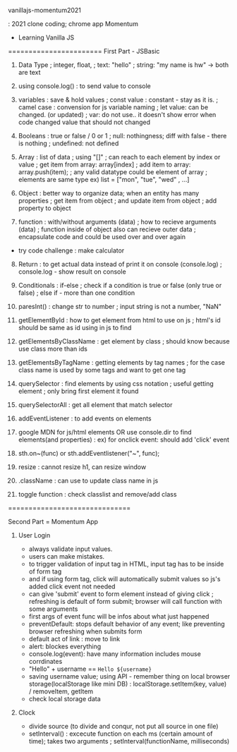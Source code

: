 vanillajs-momentum2021

: 2021 clone coding; chrome app Momentum

- Learning Vanilla JS

=======================
First Part - JSBasic

1. Data Type
   ; integer, float,
   ; text: "hello"
   ; string: "my name is hw"
   -> both are text

2. using console.log()
   : to send value to console

3. variables
   : save & hold values
   ; const value : constant - stay as it is.
   ; camel case : convension for js variable naming
   ; let value: can be changed. (or updated)
   ; var: do not use.. it doesn't show error when code changed value that should not changed

4. Booleans
   : true or false / 0 or 1
   ; null: nothingness; diff with false - there is nothing
   ; undefined: not defined

5. Array
   : list of data
   ; using "[]"
   ; can reach to each element by index or value
   ; get item from array: array[index]
   ; add item to array: array.push(item);
   ; any valid datatype could be element of array
   ; elements are same type
   ex) list = ["mon", "tue", "wed" , ...]

6. Object
   : better way to organize data; when an entity has many properties
   ; get item from object
   ; and update item from object
   ; add property to object

7. function
   : with/without arguments (data)
   ; how to recieve arguments (data)
   ; function inside of object also can recieve outer data
   ; encapsulate code and could be used over and over again

- try code challenge : make calculator

8. Return
   : to get actual data instead of print it on console (console.log)
   ; console.log - show result on console

9. Conditionals
   : if-else
   ; check if a condition is true or false
   (only true or false)
   ; else if - more than one condition

10. paresInt()
    : change str to number
    ; input string is not a number, "NaN"

11. getElementById
    : how to get element from html to use on js
    ; html's id should be same as id using in js to find

12. getElementsByClassName
    : get element by class
    ; should know because use class more than ids

13. getElementsByTagName
    : getting elements by tag names
    ; for the case class name is used by some tags and want to get one tag

14. querySelector
    : find elements by using css notation
    ; useful getting element
    ; only bring first element it found

15. querySelectorAll
    : get all element that match selector

16. addEventListener
    : to add events on elements

17. google MDN for js/html elements
    OR use console.dir to find elements(and properties)
    : ex) for onclick event: should add 'click' event

18. sth.on~(func) or sth.addEventlistener("~", func);

19. resize
    : cannot resize h1, can resize window

20. .className
    : can use to update class name in js

21. toggle function
    : check classlist and remove/add class

==============================

Second Part = Momentum App

1. User Login

   - always validate input values.
   - users can make mistakes.
   - to trigger validation of input tag in HTML, input tag has to be inside of form tag
   - and if using form tag, click will automatically submit values so js's added click event not needed
   - can give 'submit' event to form element instead of giving click ; refreshing is default of form submit; browser will call function with some arguments
   - first args of event func will be infos about what just happened
   - preventDefault: stops default behavior of any event; like preventing browser refreshing when submits form
   - default act of link : move to link
   - alert: blockes everything
   - console.log(event): have many information includes mouse corrdinates
   - "Hello" + username == `Hello ${username}`
   - saving username value; using API - remember thing on local browser storage(localStorage like mini DB)
     : localStorage.setItem(key, value) / removeItem, getItem
   - check local storage data

2. Clock
   - divide source (to divide and conqur, not put all source in one file)
   - setInterval() : excecute function on each ms (certain amount of time); takes two arguments
     ; setInterval(functionName, milliseconds)
